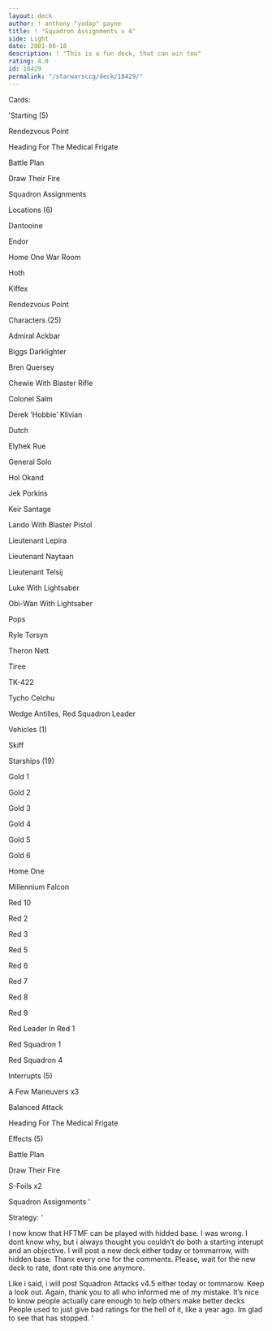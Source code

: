 ```yaml
---
layout: deck
author: ! anthony "yodap" payne
title: ! "Squadron Assignments v 4"
side: Light
date: 2001-08-18
description: ! "This is a fun deck, that can win too"
rating: 4.0
id: 18429
permalink: "/starwarsccg/deck/18429/"
---
```

Cards: 

'Starting (5) 

Rendezvous Point 

Heading For The Medical Frigate 

Battle Plan 

Draw Their Fire 

Squadron Assignments 


Locations (6) 

Dantooine 

Endor 

Home One War Room 

Hoth 

Kiffex 

Rendezvous Point 


Characters (25) 

Admiral Ackbar 

Biggs Darklighter 

Bren Quersey 

Chewie With Blaster Rifle 

Colonel Salm 

Derek &#8217;Hobbie&#8217; Klivian 

Dutch 

Elyhek Rue 

General Solo 

Hol Okand 

Jek Porkins 

Keir Santage 

Lando With Blaster Pistol 

Lieutenant Lepira 

Lieutenant Naytaan 

Lieutenant Telsij 

Luke With Lightsaber 

Obi-Wan With Lightsaber 

Pops 

Ryle Torsyn 

Theron Nett 

Tiree 

TK-422 

Tycho Celchu 

Wedge Antilles, Red Squadron Leader 


Vehicles (1) 

Skiff 


Starships (19) 

Gold 1 

Gold 2 

Gold 3 

Gold 4 

Gold 5 

Gold 6 

Home One 

Millennium Falcon 

Red 10 

Red 2 

Red 3 

Red 5 

Red 6 

Red 7 

Red 8 

Red 9 

Red Leader In Red 1 

Red Squadron 1 

Red Squadron 4 


Interrupts (5) 

A Few Maneuvers x3 

Balanced Attack 

Heading For The Medical Frigate 


Effects (5) 

Battle Plan 

Draw Their Fire 

S-Foils x2 

Squadron Assignments  '

Strategy: '

I now know that HFTMF can be played with hidded base. I was wrong. I dont know why, but i always thought you couldn’t do both a starting interupt and an objective. I will post a new deck either today or tommarrow, with hidden base. Thanx every one for the comments. Please, wait for the new deck to rate, dont rate this one anymore.


Like i said, i will post Squadron Attacks v4.5 either today or tommarow. Keep a look out. Again, thank you to all who informed me of my mistake. It’s nice to know people actually care enough to help others make better decks People used to just give bad ratings for the hell of it, like a year ago. Im glad to see that has stopped. '
